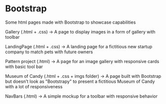 # Bootstrap 

Some html pages made with Bootstrap to showcase capabilities

Gallery (.html + .css) -> A page to display images in a form of gallery with toolbar

LandingPage (.html + .css) -> A landing page for a fictitious new startup company to match pets with future owners

Pattern project (.html) -> A page for an image gallery with responsive cards with basic tool bar

Museum of Candy (.html + .css + imgs folder) -> A page built with Bootstrap but doesn't look as "Bootstrapy" to present a fictitious Museum of Candy with a lot of responsiveness

NavBars (.html) -> A simple mockup for a toolbar with responsive behavior

